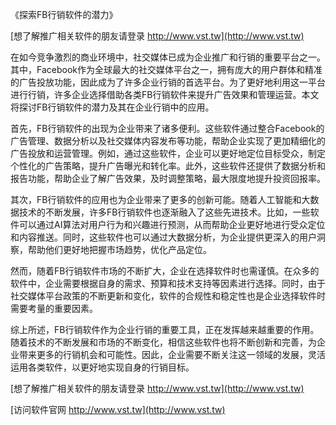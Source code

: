 《探索FB行销软件的潜力》

[想了解推广相关软件的朋友请登录 http://www.vst.tw](http://www.vst.tw)

在如今竞争激烈的商业环境中，社交媒体已成为企业推广和行销的重要平台之一。其中，Facebook作为全球最大的社交媒体平台之一，拥有庞大的用户群体和精准的广告投放功能，因此成为了许多企业行销的首选平台。为了更好地利用这一平台进行行销，许多企业选择借助各类FB行销软件来提升广告效果和管理运营。本文将探讨FB行销软件的潜力及其在企业行销中的应用。

首先，FB行销软件的出现为企业带来了诸多便利。这些软件通过整合Facebook的广告管理、数据分析以及社交媒体内容发布等功能，帮助企业实现了更加精细化的广告投放和运营管理。例如，通过这些软件，企业可以更好地定位目标受众，制定个性化的广告策略，提升广告曝光和转化率。此外，这些软件还提供了数据分析和报告功能，帮助企业了解广告效果，及时调整策略，最大限度地提升投资回报率。

其次，FB行销软件的应用也为企业带来了更多的创新可能。随着人工智能和大数据技术的不断发展，许多FB行销软件也逐渐融入了这些先进技术。比如，一些软件可以通过AI算法对用户行为和兴趣进行预测，从而帮助企业更好地进行受众定位和内容推送。同时，这些软件也可以通过大数据分析，为企业提供更深入的用户洞察，帮助他们更好地把握市场趋势，优化产品定位。

然而，随着FB行销软件市场的不断扩大，企业在选择软件时也需谨慎。在众多的软件中，企业需要根据自身的需求、预算和技术支持等因素进行选择。同时，由于社交媒体平台政策的不断更新和变化，软件的合规性和稳定性也是企业选择软件时需要考量的重要因素。

综上所述，FB行销软件作为企业行销的重要工具，正在发挥越来越重要的作用。随着技术的不断发展和市场的不断变化，相信这些软件也将不断创新和完善，为企业带来更多的行销机会和可能性。因此，企业需要不断关注这一领域的发展，灵活运用各类软件，以更好地实现自身的行销目标。

[想了解推广相关软件的朋友请登录 http://www.vst.tw](http://www.vst.tw)


[访问软件官网 http://www.vst.tw](http://www.vst.tw)
